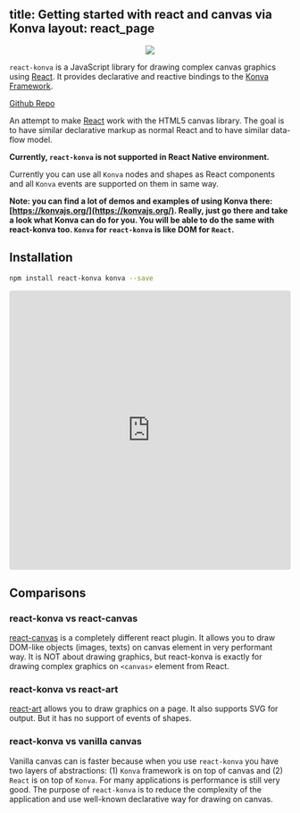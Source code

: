 title: Getting started with react and canvas via Konva
layout: react_page
---

<div style="text-align: center">
  <img src="https://cloud.githubusercontent.com/assets/1443320/12193428/3bda2fcc-b623-11e5-8319-b1ccfc95eaec.png"/>
</div>

`react-konva` is a JavaScript library for drawing complex canvas graphics using [React](http://facebook.github.io/react/). It provides declarative and reactive bindings to the [Konva Framework](https://konvajs.org/).


[Github Repo](https://github.com/lavrton/react-konva)


An attempt to make [React](http://facebook.github.io/react/) work with the HTML5 canvas library. The goal is to have similar declarative markup as normal React and to have similar data-flow model.

**Currently, `react-konva` is not supported in React Native environment.**

Currently you can use all `Konva` nodes and shapes as React components and all `Konva` events are supported on them in same way.

**Note: you can find a lot of demos and examples of using Konva there: [https://konvajs.org/](https://konvajs.org/). Really, just go there and take a look what Konva can do for you. You will be able to do the same with react-konva too. `Konva` for `react-konva` is like DOM for `React`.**

## Installation

```bash
npm install react-konva konva --save
```

<iframe src="https://codesandbox.io/embed/github/konvajs/site/tree/master/react-demos/basic_demo?hidenavigation=1&view=split&fontsize=10" style="width:100%; height:500px; border:0; border-radius: 4px; overflow:hidden;" sandbox="allow-modals allow-forms allow-popups allow-scripts allow-same-origin"></iframe>


## Comparisons

### react-konva vs react-canvas

[react-canvas](https://github.com/Flipboard/react-canvas) is a completely
different react plugin. It allows you to draw DOM-like objects (images, texts)
on canvas element in very performant way. It is NOT about drawing graphics, but
react-konva is exactly for drawing complex graphics on `<canvas>` element from
React.

### react-konva vs react-art

[react-art](https://github.com/reactjs/react-art) allows you to draw graphics on
a page. It also supports SVG for output. But it has no support of events of
shapes.

### react-konva vs vanilla canvas

Vanilla canvas can is faster because when you use `react-konva` you have two layers of abstractions: (1) `Konva` framework is on top of canvas and (2) `React` is on top of `Konva`. For many applications is performance is still very good. The purpose of `react-konva` is to reduce the complexity of the application and use well-known declarative way for drawing on canvas.

